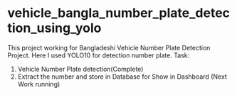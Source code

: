# vehicle_bangla_number_plate_detection_using_yolo
This project working for Bangladeshi Vehicle Number Plate Detection Project. Here I used YOLO10 for detection number plate.
Task:
1. Vehicle Number Plate detection(Complete)
2. Extract the number and store in Database for Show in Dashboard (Next Work running)
